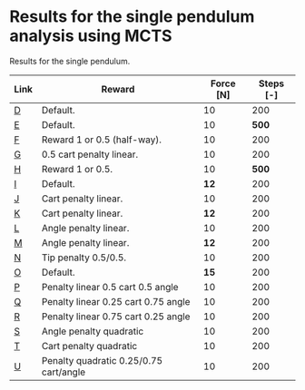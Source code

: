 # Results for the single pendulum analysis using MCTS

Results for the single pendulum.

| Link                   | Reward                                 | Force \[N\] | Steps \[-\] |
| ---------------------- | -------------------------------------- | ----------- | ----------- |
| [D](Plots_fig_sp_D.md) | Default.                               | 10          | 200         |
| [E](Plots_fig_sp_E.md) | Default.                               | 10          | **500**     |
| [F](Plots_fig_sp_F.md) | Reward 1 or 0.5 (half-way).            | 10          | 200         |
| [G](Plots_fig_sp_G.md) | 0.5 cart penalty linear.               | 10          | 200         |
| [H](Plots_fig_sp_H.md) | Reward 1 or 0.5.                       | 10          | **500**     |
| [I](Plots_fig_sp_I.md) | Default.                               | **12**      | 200         |
| [J](Plots_fig_sp_J.md) | Cart penalty linear.                   | 10          | 200         |
| [K](Plots_fig_sp_K.md) | Cart penalty linear.                   | **12**      | 200         |
| [L](Plots_fig_sp_L.md) | Angle penalty linear.                  | 10          | 200         |
| [M](Plots_fig_sp_M.md) | Angle penalty linear.                  | **12**      | 200         |
| [N](Plots_fig_sp_N.md) | Tip penalty 0.5/0.5.                   | 10          | 200         |
| [O](Plots_fig_sp_O.md) | Default.                               | **15**      | 200         |
| [P](Plots_fig_sp_P.md) | Penalty linear 0.5 cart 0.5 angle      | 10          | 200         |
| [Q](Plots_fig_sp_Q.md) | Penalty linear 0.25 cart 0.75 angle    | 10          | 200         |
| [R](Plots_fig_sp_R.md) | Penalty linear 0.75 cart 0.25 angle    | 10          | 200         |
| [S](Plots_fig_sp_S.md) | Angle penalty quadratic                | 10          | 200         |
| [T](Plots_fig_sp_T.md) | Cart penalty quadratic                 | 10          | 200         |
| [U](Plots_fig_sp_U.md) | Penalty quadratic 0.25/0.75 cart/angle | 10          | 200         |
